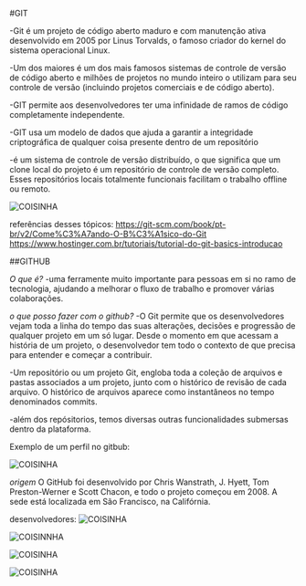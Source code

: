 #GIT 

-Git é um projeto de código aberto maduro e com manutenção ativa desenvolvido em 2005 por Linus Torvalds, o famoso criador do kernel do sistema operacional Linux. 

-Um dos maiores é um dos mais famosos sistemas de controle de versão de código aberto e milhões de projetos no mundo inteiro o utilizam para seu controle de versão (incluindo projetos comerciais e de código aberto).

-GIT permite aos desenvolvedores ter uma infinidade de ramos de código completamente independente.

-GIT usa um modelo de dados que ajuda a garantir a integridade criptográfica de qualquer coisa presente dentro de um repositório

-é um sistema de controle de versão distribuído, o que significa que um clone local do projeto é um repositório de controle de versão completo. Esses repositórios locais totalmente funcionais facilitam o trabalho offline ou remoto.


![COISINHA](https://sergioprado.org/wp-content/uploads/2018/03/git-logo2.jpeg)


referências desses tópicos: https://git-scm.com/book/pt-br/v2/Come%C3%A7ando-O-B%C3%A1sico-do-Git
https://www.hostinger.com.br/tutoriais/tutorial-do-git-basics-introducao


##GITHUB

*O que é?* -uma ferramente muito importante para pessoas em si no ramo de tecnologia, ajudando a melhorar o fluxo de trabalho e promover várias colaborações.

*o que posso fazer com o github?* -O Git permite que os desenvolvedores vejam toda a linha do tempo das suas alterações, decisões e progressão de qualquer projeto em um só lugar. Desde o momento em que acessam a história de um projeto, o desenvolvedor tem todo o contexto de que precisa para entender e começar a contribuir.

-Um repositório ou um projeto Git, engloba toda a coleção de arquivos e pastas associados a um projeto, junto com o histórico de revisão de cada arquivo. O histórico de arquivos aparece como instantâneos no tempo denominados commits.

-além dos repósitorios, temos diversas outras funcionalidades submersas dentro da plataforma.

Exemplo de um perfil no gitbub:

![COISINHA](https://docs.github.com/assets/cb-170327/images/help/repository/profile-with-readme.png)

*origem* O GitHub foi desenvolvido por Chris Wanstrath, J. Hyett, Tom Preston-Werner e Scott Chacon, e todo o projeto começou em 2008. A sede está localizada em São Francisco, na Califórnia.

desenvolvedores: 
![COISINHA](https://upload.wikimedia.org/wikipedia/commons/6/6a/Chris_Wanstrath_2023.jpg)

![COISINNHA](https://avatars.githubusercontent.com/u/3?v=4)

![COISINHA](https://upload.wikimedia.org/wikipedia/commons/0/0b/Tom_Preston-Werner.jpg)

![COISINHA](https://encrypted-tbn0.gstatic.com/images?q=tbn:ANd9GcSpJUb63GBvaazr2eyhyc5ACmm_D8w3vmdlJudbsaMp&s)













